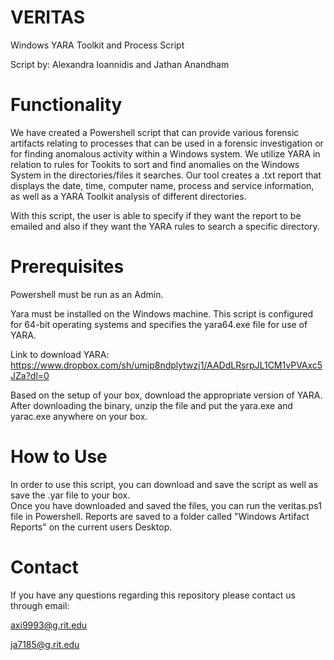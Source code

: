 # VERITAS
Windows YARA Toolkit and Process Script

Script by: Alexandra Ioannidis and Jathan Anandham


# Functionality
We have created a Powershell script that can provide various forensic artifacts relating to processes that can be used in a forensic investigation or for finding anomalous activity within a Windows system. We utilize YARA in relation to rules for Tookits to sort and find anomalies on the Windows System in the directories/files it searches. Our tool creates a .txt report that displays the date, time, computer name, process and service information, as well as a YARA Toolkit analysis of different directories. 

With this script, the user is able to specify if they want the report to be emailed and also if they want the YARA rules to search a specific directory. 

# Prerequisites
Powershell must be run as an Admin. 

Yara must be installed on the Windows machine. This script is configured for 64-bit operating systems and specifies the  yara64.exe file for use of YARA.

Link to download YARA:
https://www.dropbox.com/sh/umip8ndplytwzj1/AADdLRsrpJL1CM1vPVAxc5JZa?dl=0

Based on the setup of your box, download the appropriate version of YARA. 
After downloading the binary, unzip the file and put the yara.exe and yarac.exe anywhere on your box.

# How to Use
In order to use this script, you can download and save the script as well as save the .yar file to your box.  
Once you have downloaded and saved the files, you can run the veritas.ps1 file in Powershell. Reports are saved to a folder called "Windows Artifact Reports" on the current users Desktop. 

# Contact
If you have any questions regarding this repository please contact us through email:

axi9993@g.rit.edu

ja7185@g.rit.edu
